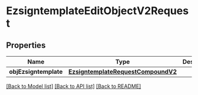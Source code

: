# EzsigntemplateEditObjectV2Request

## Properties
Name | Type | Description | Notes
------------ | ------------- | ------------- | -------------
**objEzsigntemplate** | [**EzsigntemplateRequestCompoundV2**](EzsigntemplateRequestCompoundV2.md) |  | 

[[Back to Model list]](../README.md#documentation-for-models) [[Back to API list]](../README.md#documentation-for-api-endpoints) [[Back to README]](../README.md)


